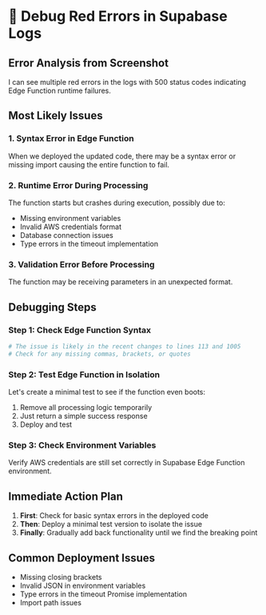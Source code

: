 # 🔴 Debug Red Errors in Supabase Logs

## Error Analysis from Screenshot
I can see multiple red errors in the logs with 500 status codes indicating Edge Function runtime failures.

## Most Likely Issues

### 1. **Syntax Error in Edge Function**
When we deployed the updated code, there may be a syntax error or missing import causing the entire function to fail.

### 2. **Runtime Error During Processing**  
The function starts but crashes during execution, possibly due to:
- Missing environment variables
- Invalid AWS credentials format
- Database connection issues
- Type errors in the timeout implementation

### 3. **Validation Error Before Processing**
The function may be receiving parameters in an unexpected format.

## Debugging Steps

### Step 1: Check Edge Function Syntax
```bash
# The issue is likely in the recent changes to lines 113 and 1005
# Check for any missing commas, brackets, or quotes
```

### Step 2: Test Edge Function in Isolation
Let's create a minimal test to see if the function even boots:
1. Remove all processing logic temporarily
2. Just return a simple success response
3. Deploy and test

### Step 3: Check Environment Variables
Verify AWS credentials are still set correctly in Supabase Edge Function environment.

## Immediate Action Plan
1. **First**: Check for basic syntax errors in the deployed code
2. **Then**: Deploy a minimal test version to isolate the issue
3. **Finally**: Gradually add back functionality until we find the breaking point

## Common Deployment Issues
- Missing closing brackets
- Invalid JSON in environment variables  
- Type errors in the timeout Promise implementation
- Import path issues